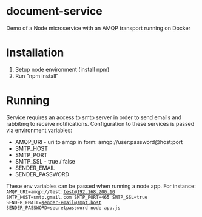 # document-service
Demo of a Node microservice with an AMQP transport running on Docker

# Installation
1. Setup node environment (install npm)
2. Run "npm install"

# Running
Service requires an access to smtp server in order to send emails and rabbitmq to receive notifications. Configuration to these services is passed via environment variables:
- AMQP_URI - uri to amqp in form: amqp://user:password@host:port
- SMTP_HOST
- SMTP_PORT
- SMTP_SSL - true / false
- SENDER_EMAIL
- SENDER_PASSWORD

These env variables can be passed when running a node app. For instance:
<code>AMQP_URI=amqp://test:test@192.168.200.10 SMTP_HOST=smtp.gmail.com SMTP_PORT=465 SMTP_SSL=true SENDER_EMAIL=sender-email@smpt.host SENDER_PASSWORD=secretpassword node app.js</code>
